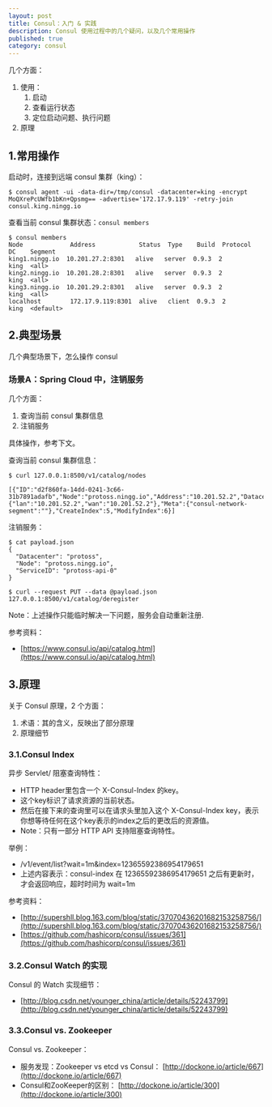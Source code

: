 ```yaml
---
layout: post
title: Consul：入门 & 实践
description: Consul 使用过程中的几个疑问，以及几个常用操作
published: true
category: consul
---
```





几个方面：

1. 使用：
	1. 启动
	1. 查看运行状态
	1. 定位启动问题、执行问题
1. 原理


## 1.常用操作

启动时，连接到远端 consul 集群（king）：

```
$ consul agent -ui -data-dir=/tmp/consul -datacenter=king -encrypt MoQXrePcUWfb1bKn+Qpsmg== -advertise='172.17.9.119' -retry-join consul.king.ningg.io
```


查看当前 consul 集群状态：`consul members`

```
$ consul members
Node             Address            Status  Type    Build  Protocol  DC    Segment
king1.ningg.io  10.201.27.2:8301   alive   server  0.9.3  2         king  <all>
king2.ningg.io  10.201.28.2:8301   alive   server  0.9.3  2         king  <all>
king3.ningg.io  10.201.29.2:8301   alive   server  0.9.3  2         king  <all>
localhost        172.17.9.119:8301  alive   client  0.9.3  2         king  <default>
```

## 2.典型场景

几个典型场景下，怎么操作 consul

### 场景A：Spring Cloud 中，注销服务

几个方面：

1. 查询当前 consul 集群信息
1. 注销服务

具体操作，参考下文。

查询当前 consul 集群信息：

```
$ curl 127.0.0.1:8500/v1/catalog/nodes

[{"ID":"d2f860fa-14dd-0241-3c66-31b7891adafb","Node":"protoss.ningg.io","Address":"10.201.52.2","Datacenter":"protoss","TaggedAddresses":{"lan":"10.201.52.2","wan":"10.201.52.2"},"Meta":{"consul-network-segment":""},"CreateIndex":5,"ModifyIndex":6}]
```

注销服务：

```
$ cat payload.json 
{
  "Datacenter": "protoss",
  "Node": "protoss.ningg.io",
  "ServiceID": "protoss-api-0"
}
 
$ curl --request PUT --data @payload.json 127.0.0.1:8500/v1/catalog/deregister
```

Note：上述操作只能临时解决一下问题，服务会自动重新注册.

参考资料：

* [https://www.consul.io/api/catalog.html](https://www.consul.io/api/catalog.html)



## 3.原理

关于 Consul 原理，2 个方面：

1. 术语：其的含义，反映出了部分原理
2. 原理细节



### 3.1.Consul Index

异步 Servlet/ 阻塞查询特性：

* HTTP header里包含一个 X-Consul-Index 的key。
* 这个key标识了请求资源的当前状态。 
* 然后在接下来的查询里可以在请求头里加入这个 X-Consul-Index key，表示你想等待任何在这个key表示的index之后的更改后的资源值。
* Note：只有一部分 HTTP API 支持阻塞查询特性。

举例：

* /v1/event/list?wait=1m&index=12365592386954179651
* 上述内容表示：consul-index 在 12365592386954179651 之后有更新时，才会返回响应，超时时间为 wait=1m



参考资料：

* [http://supershll.blog.163.com/blog/static/37070436201682153258756/](http://supershll.blog.163.com/blog/static/37070436201682153258756/)
* [https://github.com/hashicorp/consul/issues/361](https://github.com/hashicorp/consul/issues/361)



### 3.2.Consul Watch 的实现

Consul 的 Watch 实现细节： 

* [http://blog.csdn.net/younger_china/article/details/52243799](http://blog.csdn.net/younger_china/article/details/52243799)



### 3.3.Consul vs. Zookeeper

Consul vs. Zookeeper：

* 服务发现：Zookeeper vs etcd vs Consul： [http://dockone.io/article/667](http://dockone.io/article/667)
* Consul和ZooKeeper的区别： [http://dockone.io/article/300](http://dockone.io/article/300)
















[NingG]:    http://ningg.github.com  "NingG"










